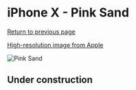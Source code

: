 # iPhone X - Pink Sand

[Return to previous page](/iphone_x)

[High-resolution image from Apple](https://store.storeimages.cdn-apple.com/8756/as-images.apple.com/is/MQT62?wid=4500&hei=4500&fmt=png)

<div style="width: 500px"><img src="/almost_uncompressed/MQT62.webp" alt="Pink Sand"></div>

## Under construction
